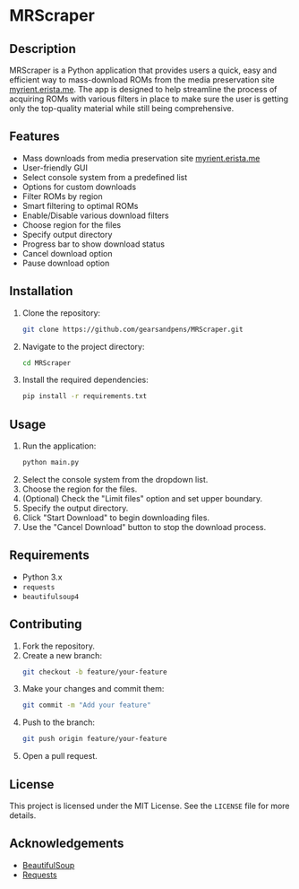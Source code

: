 # MRScraper

## Description
MRScraper is a Python application that provides users a quick, easy and efficient way to mass-download ROMs from the media preservation site [myrient.erista.me](https://myrient.erista.me/). The app is designed to help streamline the process of acquiring ROMs with various filters in place to make sure the user is getting only the top-quality material while still being comprehensive.

## Features
- Mass downloads from media preservation site [myrient.erista.me](https://myrient.erista.me/)
- User-friendly GUI
- Select console system from a predefined list
- Options for custom downloads
- Filter ROMs by region
- Smart filtering to optimal ROMs
- Enable/Disable various download filters
- Choose region for the files
- Specify output directory
- Progress bar to show download status
- Cancel download option
- Pause download option

## Installation
1. Clone the repository:
    ```sh
    git clone https://github.com/gearsandpens/MRScraper.git
    ```
2. Navigate to the project directory:
    ```sh
    cd MRScraper
    ```
3. Install the required dependencies:
    ```sh
    pip install -r requirements.txt
    ```

## Usage
1. Run the application:
    ```sh
    python main.py
    ```
2. Select the console system from the dropdown list.
3. Choose the region for the files.
4. (Optional) Check the "Limit files" option and set upper boundary.
5. Specify the output directory.
6. Click "Start Download" to begin downloading files.
7. Use the "Cancel Download" button to stop the download process.

## Requirements
-  Python 3.x
- `requests`
- `beautifulsoup4`

## Contributing
1. Fork the repository.
2. Create a new branch:
    ```sh
    git checkout -b feature/your-feature
    ```
3. Make your changes and commit them:
    ```sh
    git commit -m "Add your feature"
    ```
4. Push to the branch:
    ```sh
    git push origin feature/your-feature
    ```
5. Open a pull request.

## License
This project is licensed under the MIT License. See the `LICENSE` file for more details.

## Acknowledgements
- [BeautifulSoup](https://www.crummy.com/software/BeautifulSoup/)
- [Requests](https://docs.python-requests.org/en/latest/)
